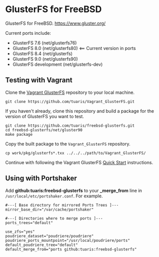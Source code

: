 GlusterFS for FreeBSD
=====

GlusterFS for FreeBSD.
https://www.gluster.org/

Current ports include:

- GlusterFS 7.6 (net/glusterfs76)
- GlusterFS 8.0 (net/glusterfs80) <== Current version in ports
- GlusterFS 8.4 (net/glusterfs)
- GlusterFS 9.0 (net/glusterfs90)
- GlusterFS development (net/glusterfs-dev)

## Testing with Vagrant

Clone the [Vagrant GlusterFS](https://github.com/tuaris/Vagrant_GlusterFS) repository
to your local machine.

```
git clone https://github.com/tuaris/Vagrant_GlusterFS.git
```

If you haven't already, clone this repository and build a package for the version 
of GlusterFS you want to test.

```
git clone https://github.com/tuaris/freebsd-glusterfs.git
cd freebsd-glusterfs/net/gluster90
make package
```

Copy the built package to the `Vagrant_GlusterFS` repository.

```
cp work/pkg/glusterfs*.txx ../../../path/to/Vagrant_GlusterFS/
```

Continue with following the Vagrant GlusterFS [Quick Start](https://github.com/tuaris/Vagrant_GlusterFS#quick-start) instructions.

## Using with Portshaker

Add **github:tuaris:freebsd-glusterfs** to your **_merge_from** line in `/usr/local/etc/portshaker.conf`.  For example.

```
#---[ Base directory for mirrored Ports Trees ]---
mirror_base_dir="/var/cache/portshaker"

#---[ Directories where to merge ports ]---
ports_trees="default"

use_zfs="yes"
poudriere_dataset="poudriere/poudriere"
poudriere_ports_mountpoint="/usr/local/poudriere/ports"
default_poudriere_tree="default"
default_merge_from="ports github:tuaris:freebsd-glusterfs"
```
